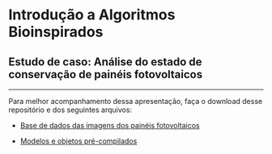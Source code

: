 # Introdução a Algoritmos Bioinspirados
## Estudo de caso: Análise do estado de conservação de painéis fotovoltaicos
---

Para melhor acompanhamento dessa apresentação, faça o download desse repositório e dos seguintes arquivos:

- [Base de dados das imagens dos painéis fotovoltaicos](https://drive.google.com/file/d/1XPpN1RJVyJ2DaPjMD3HoWdt105XpA3HI/view?usp=sharing)

- [Modelos e objetos pré-compilados](https://drive.google.com/file/d/1XPpN1RJVyJ2DaPjMD3HoWdt105XpA3HI/view?usp=sharing)

